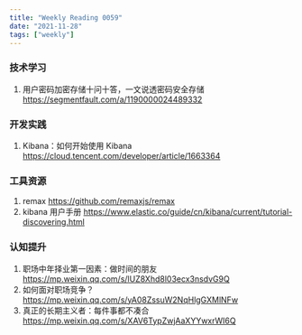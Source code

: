 ```yaml
---
title: "Weekly Reading 0059"
date: "2021-11-28"
tags: ["weekly"]
---
```


### 技术学习
1. 用户密码加密存储十问十答，一文说透密码安全存储 https://segmentfault.com/a/1190000024489332

### 开发实践
1. Kibana：如何开始使用 Kibana https://cloud.tencent.com/developer/article/1663364

### 工具资源
1. remax https://github.com/remaxjs/remax 
2. kibana 用户手册 https://www.elastic.co/guide/cn/kibana/current/tutorial-discovering.html

### 认知提升
1. 职场中年择业第一因素：做时间的朋友 https://mp.weixin.qq.com/s/lUZ8Xhd8l03ecx3nsdvG9Q
2. 如何面对职场竞争？https://mp.weixin.qq.com/s/yA08ZssuW2NqHlgGXMlNFw
3. 真正的长期主义者：每件事都不凑合 https://mp.weixin.qq.com/s/XAV6TypZwjAaXYYwxrWI6Q